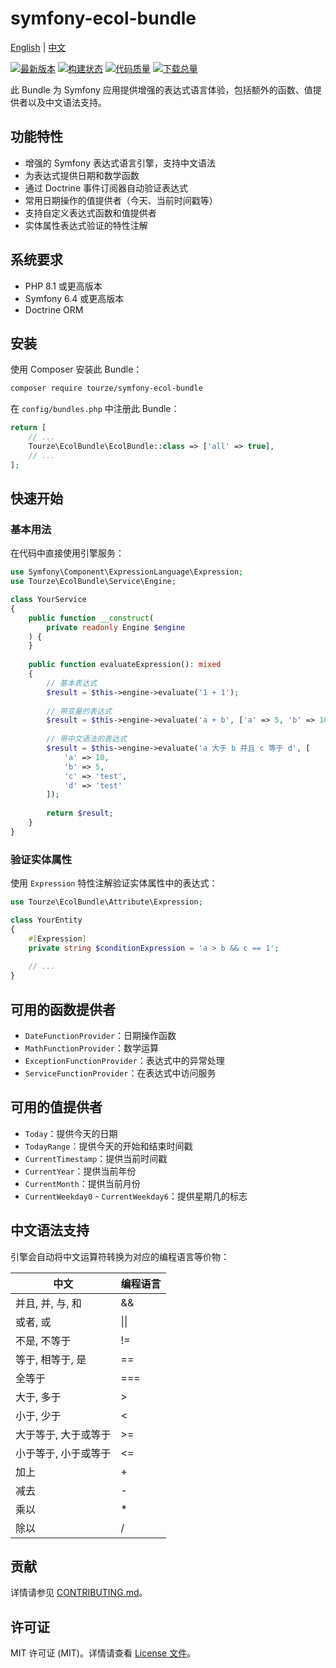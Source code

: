 # symfony-ecol-bundle

[English](README.md) | [中文](README.zh-CN.md)

[![最新版本](https://img.shields.io/packagist/v/tourze/symfony-ecol-bundle.svg?style=flat-square)](https://packagist.org/packages/tourze/symfony-ecol-bundle)
[![构建状态](https://img.shields.io/travis/tourze/symfony-ecol-bundle/master.svg?style=flat-square)](https://travis-ci.org/tourze/symfony-ecol-bundle)
[![代码质量](https://img.shields.io/scrutinizer/g/tourze/symfony-ecol-bundle.svg?style=flat-square)](https://scrutinizer-ci.com/g/tourze/symfony-ecol-bundle)
[![下载总量](https://img.shields.io/packagist/dt/tourze/symfony-ecol-bundle.svg?style=flat-square)](https://packagist.org/packages/tourze/symfony-ecol-bundle)

此 Bundle 为 Symfony 应用提供增强的表达式语言体验，包括额外的函数、值提供者以及中文语法支持。

## 功能特性

- 增强的 Symfony 表达式语言引擎，支持中文语法
- 为表达式提供日期和数学函数
- 通过 Doctrine 事件订阅器自动验证表达式
- 常用日期操作的值提供者（今天、当前时间戳等）
- 支持自定义表达式函数和值提供者
- 实体属性表达式验证的特性注解

## 系统要求

- PHP 8.1 或更高版本
- Symfony 6.4 或更高版本
- Doctrine ORM

## 安装

使用 Composer 安装此 Bundle：

```bash
composer require tourze/symfony-ecol-bundle
```

在 `config/bundles.php` 中注册此 Bundle：

```php
return [
    // ...
    Tourze\EcolBundle\EcolBundle::class => ['all' => true],
    // ...
];
```

## 快速开始

### 基本用法

在代码中直接使用引擎服务：

```php
use Symfony\Component\ExpressionLanguage\Expression;
use Tourze\EcolBundle\Service\Engine;

class YourService
{
    public function __construct(
        private readonly Engine $engine
    ) {
    }
    
    public function evaluateExpression(): mixed
    {
        // 基本表达式
        $result = $this->engine->evaluate('1 + 1');
        
        // 带变量的表达式
        $result = $this->engine->evaluate('a + b', ['a' => 5, 'b' => 10]);
        
        // 带中文语法的表达式
        $result = $this->engine->evaluate('a 大于 b 并且 c 等于 d', [
            'a' => 10, 
            'b' => 5, 
            'c' => 'test', 
            'd' => 'test'
        ]);
        
        return $result;
    }
}
```

### 验证实体属性

使用 `Expression` 特性注解验证实体属性中的表达式：

```php
use Tourze\EcolBundle\Attribute\Expression;

class YourEntity
{
    #[Expression]
    private string $conditionExpression = 'a > b && c == 1';
    
    // ...
}
```

## 可用的函数提供者

- `DateFunctionProvider`：日期操作函数
- `MathFunctionProvider`：数学运算
- `ExceptionFunctionProvider`：表达式中的异常处理
- `ServiceFunctionProvider`：在表达式中访问服务

## 可用的值提供者

- `Today`：提供今天的日期
- `TodayRange`：提供今天的开始和结束时间戳
- `CurrentTimestamp`：提供当前时间戳
- `CurrentYear`：提供当前年份
- `CurrentMonth`：提供当前月份
- `CurrentWeekday0` - `CurrentWeekday6`：提供星期几的标志

## 中文语法支持

引擎会自动将中文运算符转换为对应的编程语言等价物：

| 中文 | 编程语言 |
|------|----------|
| 并且, 并, 与, 和 | && |
| 或者, 或 | \|\| |
| 不是, 不等于 | != |
| 等于, 相等于, 是 | == |
| 全等于 | === |
| 大于, 多于 | > |
| 小于, 少于 | < |
| 大于等于, 大于或等于 | >= |
| 小于等于, 小于或等于 | <= |
| 加上 | + |
| 减去 | - |
| 乘以 | * |
| 除以 | / |

## 贡献

详情请参见 [CONTRIBUTING.md](CONTRIBUTING.md)。

## 许可证

MIT 许可证 (MIT)。详情请查看 [License 文件](LICENSE)。 